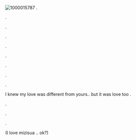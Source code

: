 ![1000015787](https://github.com/user-attachments/assets/7230da48-ab3b-46f4-a302-d77b824d70e7)
.


.

.

.

.

.

.

.

.

 

I knew my love was different from yours.. but it was love too 
.

.

.

.

(I love mizisua .. ok?)
